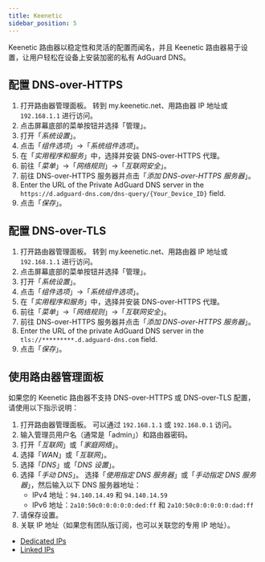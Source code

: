 ```yaml
---
title: Keenetic
sidebar_position: 5
---
```


Keenetic 路由器以稳定性和灵活的配置而闻名，并且 Keenetic 路由器易于设置，让用户轻松在设备上安装加密的私有 AdGuard DNS。

## 配置 DNS-over-HTTPS

1. 打开路由器管理面板。 转到 my.keenetic.net、用路由器 IP 地址或 `192.168.1.1` 进行访问。
2. 点击屏幕底部的菜单按钮并选择「管理」。
3. 打开「_系统设置_」。
4. 点击「_组件选项_」→「_系统组件选项_」。
5. 在「_实用程序和服务_」中，选择并安装 DNS-over-HTTPS 代理。
6. 前往「_菜单_」→「_网络规则_」→「_互联网安全_」。
7. 前往 DNS-over-HTTPS 服务器并点击「_添加 DNS-over-HTTPS 服务器_」。
8. Enter the URL of the Private AdGuard DNS server in the `https://d.adguard-dns.com/dns-query/{Your_Device_ID}` field.
9. 点击「_保存_」。

## 配置 DNS-over-TLS

1. 打开路由器管理面板。 转到 my.keenetic.net、用路由器 IP 地址或 `192.168.1.1` 进行访问。
2. 点击屏幕底部的菜单按钮并选择「管理」。
3. 打开「_系统设置_」。
4. 点击「_组件选项_」→「_系统组件选项_」。
5. 在「_实用程序和服务_」中，选择并安装 DNS-over-HTTPS 代理。
6. 前往「_菜单_」→「_网络规则_」→「_互联网安全_」。
7. 前往 DNS-over-HTTPS 服务器并点击「_添加 DNS-over-HTTPS 服务器_」。
8. Enter the URL of the private AdGuard DNS server in the `tls://*********.d.adguard-dns.com` field.
9. 点击「_保存_」。

## 使用路由器管理面板

如果您的 Keenetic 路由器不支持 DNS-over-HTTPS 或 DNS-over-TLS 配置，请使用以下指示说明：

1. 打开路由器管理面板。 可以通过 `192.168.1.1` 或 `192.168.0.1` 访问。
2. 输入管理员用户名（通常是「admin」）和路由器密码。
3. 打开「_互联网_」或「_家庭网络_」。
4. 选择「_WAN_」或「_互联网_」。
5. 选择「_DNS_」或「_DNS 设置_」。
6. 选择「_手动 DNS_」。 选择「_使用指定 DNS 服务器_」或「_手动指定 DNS 服务器_」，然后输入以下 DNS 服务器地址：
    - IPv4 地址：`94.140.14.49` 和 `94.140.14.59`
    - IPv6 地址：`2a10:50c0:0:0:0:0:ded:ff` 和 `2a10:50c0:0:0:0:0:dad:ff`
7. 请保存设置。
8. 关联 IP 地址（如果您有团队版订阅，也可以关联您的专用 IP 地址）。

- [Dedicated IPs](/private-dns/connect-devices/other-options/dedicated-ip.md)
- [Linked IPs](/private-dns/connect-devices/other-options/linked-ip.md)
